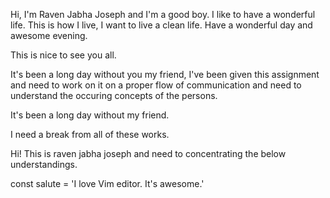 Hi, I'm Raven Jabha Joseph and I'm a good boy. I like to have a wonderful life.
This is how I live, I want to live a clean life. Have a wonderful day and awesome evening.

This is nice to see you all.

It's been a long day without you my friend, I've been given this assignment and need to work on it on a proper flow of communication and need to understand the occuring concepts of the persons.

It's been a long day without my friend.

I need a break from all of these works.

Hi! This is raven jabha joseph and need to concentrating the below understandings.

const salute = 'I love Vim editor. It's awesome.'